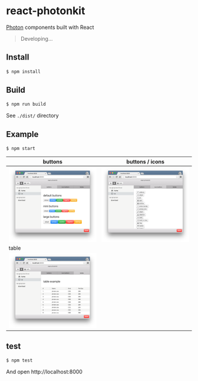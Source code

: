 # react-photonkit

[Photon][photon] components built with React

> Developing...


## Install

```sh
$ npm install
```


## Build

```sh
$ npm run build
```

See `./dist/` directory


## Example

```sh
$ npm start
```

| buttons        | buttons / icons |
| -------------- | --------------- |
| ![screenshot1] | ![screenshot2]  |
| table          |                 |
| ![screenshot3] |                 |


## test

```sh
$ npm test
```

And open http://localhost:8000





[photon]: http://photonkit.com/
[screenshot1]: assets/screenshot1.png
[screenshot2]: assets/screenshot2.png
[screenshot3]: assets/screenshot3.png
